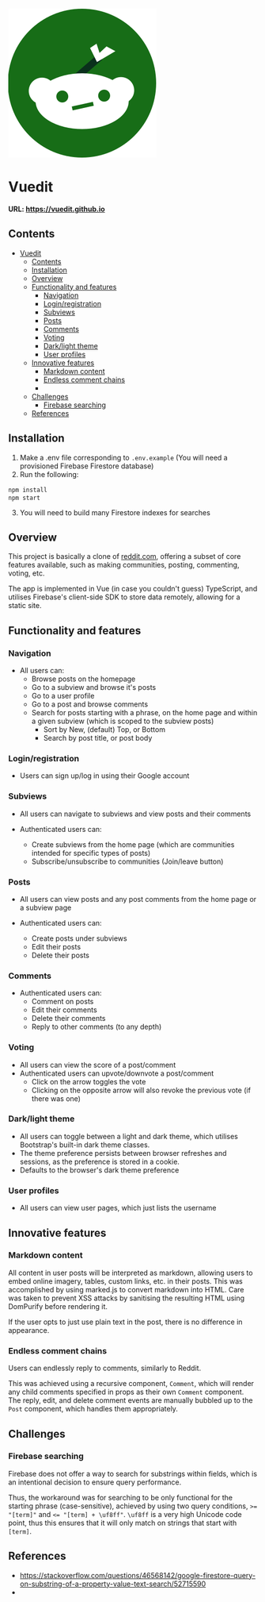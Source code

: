 ![Vuedit website logo](/src/assets/logo.svg)

# Vuedit 

**URL: https://vuedit.github.io**

## Contents

- [Vuedit](#vuedit)
  - [Contents](#contents)
  - [Installation](#installation)
  - [Overview](#overview)
  - [Functionality and features](#functionality-and-features)
    - [Navigation](#navigation)
    - [Login/registration](#loginregistration)
    - [Subviews](#subviews)
    - [Posts](#posts)
    - [Comments](#comments)
    - [Voting](#voting)
    - [Dark/light theme](#darklight-theme)
    - [User profiles](#user-profiles)
  - [Innovative features](#innovative-features)
    - [Markdown content](#markdown-content)
    - [Endless comment chains](#endless-comment-chains)
    - [](#)
  - [Challenges](#challenges)
    - [Firebase searching](#firebase-searching)
  - [References](#references)


## Installation

1. Make a .env file corresponding to `.env.example` (You will need a provisioned Firebase Firestore database)
2. Run the following:

```
npm install
npm start
```
3. You will need to build many Firestore indexes for searches

## Overview

This project is basically a clone of [reddit.com](https://www.reddit.com/), offering a subset of core features available, such as making communities, posting, commenting, voting, etc.

The app is implemented in Vue (in case you couldn't guess) TypeScript, and utilises Firebase's client-side SDK to store data remotely, allowing for a static site.

## Functionality and features

### Navigation

- All users can:
  - Browse posts on the homepage
  - Go to a subview and browse it's posts
  - Go to a user profile
  - Go to a post and browse comments
  - Search for posts starting with a phrase, on the home page and within a given subview (which is scoped to the subview posts)
    - Sort by New, (default) Top, or Bottom
    - Search by post title, or post body

### Login/registration

- Users can sign up/log in using their Google account

### Subviews

- All users can navigate to subviews and view posts and their comments

- Authenticated users can:
  - Create subviews from the home page (which are communities intended for specific types of posts)
  - Subscribe/unsubscribe to communities (Join/leave button)

### Posts

- All users can view posts and any post comments from the home page or a subview page

- Authenticated users can:
  - Create posts under subviews
  - Edit their posts
  - Delete their posts

### Comments

- Authenticated users can:
  - Comment on posts
  - Edit their comments
  - Delete their comments
  - Reply to other comments (to any depth)

### Voting

- All users can view the score of a post/comment
- Authenticated users can upvote/downvote a post/comment
  - Click on the arrow toggles the vote
  - Clicking on the opposite arrow will also revoke the previous vote (if there was one)

### Dark/light theme

- All users can toggle between a light and dark theme, which utilises Bootstrap's built-in dark theme classes.
- The theme preference persists between browser refreshes and sessions, as the preference is stored in a cookie.
- Defaults to the browser's dark theme preference
  
### User profiles

- All users can view user pages, which just lists the username

## Innovative features

### Markdown content

All content in user posts will be interpreted as markdown, allowing users to embed online imagery, tables, custom links, etc. in their posts. This was accomplished by using marked.js to convert markdown into HTML. Care was taken to prevent XSS attacks by sanitising the resulting HTML using DomPurify before rendering it.

If the user opts to just use plain text in the post, there is no difference in appearance.

### Endless comment chains

Users can endlessly reply to comments, similarly to Reddit.

This was achieved using a recursive component, `Comment`, which will render any child comments specified in props as their own `Comment` component. The reply, edit, and delete comment events are manually bubbled up to the `Post` component, which handles them appropriately.

### 

## Challenges

### Firebase searching

Firebase does not offer a way to search for substrings within fields, which is an intentional decision to ensure query performance.

Thus, the workaround was for searching to be only functional for the starting phrase (case-sensitive), achieved by using two query conditions, `>= "[term]"` and `<= "[term] + \uf8ff"`. `\uf8ff` is a very high Unicode code point, thus this ensures that it will only match on strings that start with `[term]`.

## References

- https://stackoverflow.com/questions/46568142/google-firestore-query-on-substring-of-a-property-value-text-search/52715590
- 

